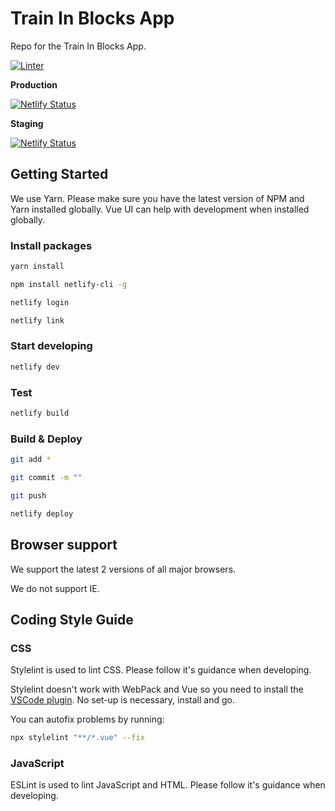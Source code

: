 # Train In Blocks App

Repo for the Train In Blocks App.

[![Linter](https://github.com/Train-In-Blocks-Ltd/App/actions/workflows/lint.yml/badge.svg)](https://github.com/Train-In-Blocks-Ltd/App/actions/workflows/lint.yml)

**Production**

[![Netlify Status](https://api.netlify.com/api/v1/badges/15bb0c86-8028-4fac-88a2-87c773801c9a/deploy-status)](https://app.netlify.com/sites/app-train-in-blocks/deploys)

**Staging**

[![Netlify Status](https://api.netlify.com/api/v1/badges/d991d6ef-a182-4486-abb5-4dbee2d8a62c/deploy-status)](https://app.netlify.com/sites/happy-swanson-edf0fd/deploys)

## Getting Started

We use Yarn. Please make sure you have the latest version of NPM and Yarn installed globally. Vue UI can help with development when installed globally.

### Install packages

```bash
yarn install

npm install netlify-cli -g

netlify login

netlify link
```

### Start developing

```bash
netlify dev
```

### Test

```bash
netlify build
```

### Build & Deploy

```bash
git add *

git commit -m ""

git push

netlify deploy
```

## Browser support

We support the latest 2 versions of all major browsers.

We do not support IE.

## Coding Style Guide

### CSS

Stylelint is used to lint CSS. Please follow it's guidance when developing.

Stylelint doesn't work with WebPack and Vue so you need to install the [VSCode plugin](https://marketplace.visualstudio.com/items?itemName=stylelint.vscode-stylelint). No set-up is necessary, install and go.

You can autofix problems by running:

```bash
npx stylelint "**/*.vue" --fix
```

### JavaScript

ESLint is used to lint JavaScript and HTML. Please follow it's guidance when developing.
